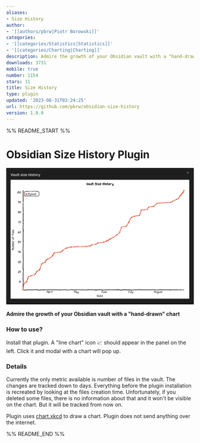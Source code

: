 ```yaml
---
aliases:
- Size History
author:
- '[[authors/pbrw|Piotr Borowski]]'
categories:
- '[[categories/Statistics|Statistics]]'
- '[[categories/Charting|Charting]]'
description: Admire the growth of your Obsidian vault with a "hand-drawn" chart.
downloads: 3731
mobile: true
number: 1154
stars: 11
title: Size History
type: plugin
updated: '2023-08-31T03:24:25'
url: https://github.com/pbrw/obsidian-size-history
version: 1.0.0
---
```


%% README_START %%

# Obsidian Size History Plugin

![preview](https://raw.githubusercontent.com/pbrw/obsidian-size-history/HEAD/imgs/preview.png)

**Admire the growth of your Obsidian vault with a "hand-drawn" chart**

### How to use?

Install that plugin. A "line chart" icon :chart_with_upwards_trend: should appear in the panel on the left. Click it and modal with a chart will pop up.

### Details

Currently the only metric available is number of files in the vault. The changes are tracked down to days. Everything before the plugin installation is recreated by looking at the files creation time. Unfortunately, if you deleted some files, there is no information about that and it won't be visible on the chart. But it will be tracked from now on.

Plugin uses [chart.xkcd](https://github.com/timqian/chart.xkcd) to draw a chart. Plugin does not send anything over the internet.



%% README_END %%